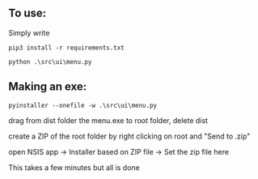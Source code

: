## To use: ##

Simply write 

`pip3 install -r requirements.txt`

`python .\src\ui\menu.py`


## Making an exe: ##

`pyinstaller --onefile -w .\src\ui\menu.py`

drag from dist folder the menu.exe to root folder, delete dist

create a ZIP of the root folder by right clicking on root and "Send to .zip"

open NSIS app -> Installer based on ZIP file -> Set the zip file here

This takes a few minutes but all is done